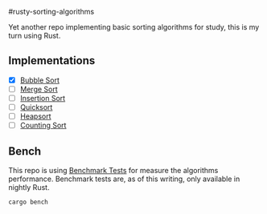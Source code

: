 #rusty-sorting-algorithms

Yet another repo implementing basic sorting algorithms for study, this is my turn using Rust.

## Implementations

 - [x] [Bubble Sort](https://brilliant.org/wiki/bubble-sort/)
 - [ ] [Merge Sort](https://brilliant.org/wiki/merge/)
 - [ ] [Insertion Sort](https://brilliant.org/wiki/insertion/)
 - [ ] [Quicksort](https://brilliant.org/wiki/quick-sort/)
 - [ ] [Heapsort](https://brilliant.org/wiki/heap-sort/)
 - [ ] [Counting Sort](https://brilliant.org/wiki/counting-sort/)

## Bench

This repo is using [Benchmark Tests](https://doc.rust-lang.org/unstable-book/library-features/test.html) for measure the algorithms performance.
Benchmark tests are, as of this writing, only available in nightly Rust.

```sh
cargo bench
```
